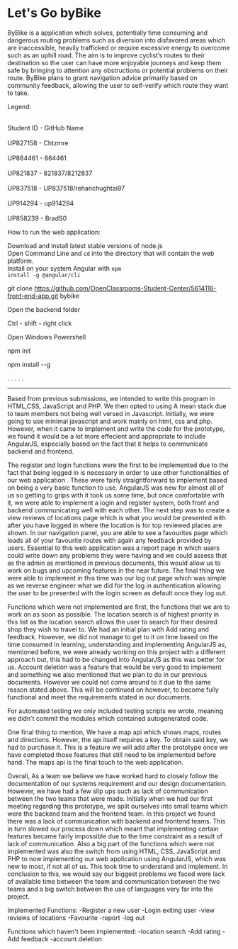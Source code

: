 <h1>Let's Go byBike</h1>

ByBike is a application which solves, potentially time consuming and dangerous routing problems such as diversion into disfavored areas which are inaccessible,  heavily trafficked or require excessive energy to overcome such as an uphill road. The aim is to improve cyclist’s routes to their destination so the user can have more enjoyable journeys and keep them safe by bringing to attention any obstructions or potential problems on their route. ByBike plans to grant navigation advice primarily based on community feedback, allowing the user to self-verify which route they want to take.

Legend:

<br>Student ID - GitHub Name</br>
<br>UP827158 - Chtzmre</br>
<br>UP864461 - 864461</br>
<br>UP821837 - 821837/8212837</br>
<br>UP837518 - UP837518/rehanchughtai97</br>
<br>UP914294 - up914294</br>
<br>UP858239 - BradS0</br>

How to run the web application:

Download and install latest stable versions of node.js<br/>
Open Command Line and <code>cd</code> into the directory that will contain the web platform.<br/>
Install on your system Angular with <code>npm install -g @angular/cli</code>

git clone https://github.com/OpenClassrooms-Student-Center/5614116-front-end-app.git bybike

Open the backend folder

Ctrl - shift - right click

Open Windows Powershell

npm init

npm install --g

.
.
.
.
.


-----------------------------------------------------------------------------------------------------------
Based from previous submissions, we intended to write this program in HTML,CSS, JavaScript and PHP. We then opted to using A mean stack due to team members not being well versed in Javascript. Initially, we were going to use minimal javascript and work mainly on html, css and php. However, when it came to implement and write the code for the prototype, we found it would be a lot more effecient and appropriate to include AngularJS, especially based on the fact that it helps to communicate backend and frontend. 

The register and login functions were the first to be implemented due to the fact that being logged in is necessary in order to use other functionalities of our web application . These were fairly straightforward to implement based on being a very basic function to use. AngularJS was new for almost all of us so getting to grips with it took us some time, but once comfortable with it, we were able to implement a login and register system, both front and backend communicating well with each other. The next step was to create a view reviews of locations page which is what you would be presented with after you have logged in where the location is for top reviewed places are shown. In our navigation panel, you are able to see a favourites page which loads all of your favourite routes with again any feedback provided by users. Essential to this web application was a report page in which users could write down any problems they were having and we could assess that as the admin as mentioned in previous documents, this would allow us to work on bugs and upcoming features in the near future. The final thing we were able to implement in this time was our log out page which was simple as we reverse engineer what we did for the log in authentication allowing the user to be presented with the login screen as default once they log out.

Functions which were not implemented are first, the functions that we are to work on as soon as possible. The location search is of highest priority in this list as the location search allows the user to search for their desired shop they wish to travel to. We had an initial plan with Add rating and feedback. However, we did not manage to get to it on time based on the time consumed in learning, understanding and implementing AngularJS as, mentioned before, we were already working on this project with a different approach but, this had to be changed into AngularJS as this was better for us. Account deletion was a feature that would be very good to implement and something we also mentioned that we plan to do in our previous documents. However we could not come around to it due to the same reason stated above. This will be continued on however, to become fully functional and meet the requirements stated in our documents.

For automated testing we only included testing scripts we wrote, meaning we didn't commit the modules which contained autogenerated code.

One final thing to mention, We have a map api which shows maps, routes and directions. However, the api itself requires a key. To obtain said key, we had to purchase it. This is a feature we will add after the prototype once we have completed those features that still need to be implemented before hand. The maps api is the final touch to the web application.

Overall, As a team we believe we have worked hard to closely follow the documentation of our systems requirement and our design documentation. However, we have had a few slip ups such as lack of communication between the two teams that were made. Initially when we had our first meeting regarding this prototype, we split ourselves into small teams which were the backend team and the frontend team. In this project we found there was a lack of communication with backend and frontend teams. This in turn slowed our process down which meant that implementing certain features became fairly impossible due to the time constraint as a result of lack of communication. Also a big part of the functions which were not implemented was also the switch from using HTML, CSS, JavaScript and PHP to now implementing our web application using AngularJS, which was new to most, if not all of us. This took time to understand and implement. In conclusion to this, we would say our biggest problems we faced were lack of available time between the team and communication between the two teams and a big switch between the use of languages very far into the project. 

Implemented Functions:
-Register a new user
-Login exiting user
-view reviews of locations
-Favourite
-report
-log out

Functions which haven't been implemented:
-location search
-Add rating
-Add feedback
-account deletion
